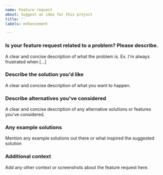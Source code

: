 ```yaml
---
name: Feature request
about: Suggest an idea for this project
title: ''
labels: enhancement

---
```


### Is your feature request related to a problem? Please describe.
A clear and concise description of what the problem is. Ex. I'm always frustrated when [...]

### Describe the solution you'd like
A clear and concise description of what you want to happen.

### Describe alternatives you've considered
A clear and concise description of any alternative solutions or features you've considered.

### Any example solutions
Mention any example solutions out there or what inspired the suggested solution

### Additional context
Add any other context or screenshots about the feature request here.
